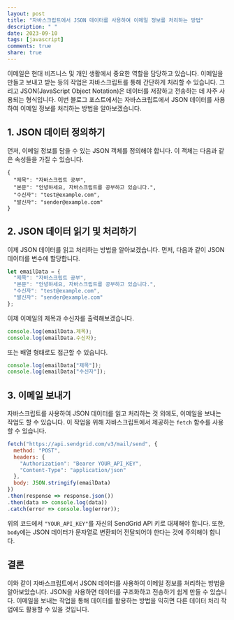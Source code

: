 ```yaml
---
layout: post
title: "자바스크립트에서 JSON 데이터를 사용하여 이메일 정보를 처리하는 방법"
description: " "
date: 2023-09-10
tags: [javascript]
comments: true
share: true
---
```


이메일은 현대 비즈니스 및 개인 생활에서 중요한 역할을 담당하고 있습니다. 이메일을 만들고 보내고 받는 등의 작업은 자바스크립트를 통해 간단하게 처리할 수 있습니다. 그리고 JSON(JavaScript Object Notation)은 데이터를 저장하고 전송하는 데 자주 사용되는 형식입니다. 이번 블로그 포스트에서는 자바스크립트에서 JSON 데이터를 사용하여 이메일 정보를 처리하는 방법을 알아보겠습니다.

## 1. JSON 데이터 정의하기

먼저, 이메일 정보를 담을 수 있는 JSON 객체를 정의해야 합니다. 이 객체는 다음과 같은 속성들을 가질 수 있습니다.
```
{
  "제목": "자바스크립트 공부",
  "본문": "안녕하세요, 자바스크립트를 공부하고 있습니다.",
  "수신자": "test@example.com",
  "발신자": "sender@example.com"
}
```

## 2. JSON 데이터 읽기 및 처리하기

이제 JSON 데이터를 읽고 처리하는 방법을 알아보겠습니다. 먼저, 다음과 같이 JSON 데이터를 변수에 할당합니다.
```javascript
let emailData = {
  "제목": "자바스크립트 공부",
  "본문": "안녕하세요, 자바스크립트를 공부하고 있습니다.",
  "수신자": "test@example.com",
  "발신자": "sender@example.com"
};
```

이제 이메일의 제목과 수신자를 출력해보겠습니다.
```javascript
console.log(emailData.제목);
console.log(emailData.수신자);
```

또는 배열 형태로도 접근할 수 있습니다.
```javascript
console.log(emailData["제목"]);
console.log(emailData["수신자"]);
```

## 3. 이메일 보내기

자바스크립트를 사용하여 JSON 데이터를 읽고 처리하는 것 외에도, 이메일을 보내는 작업도 할 수 있습니다. 이 작업을 위해 자바스크립트에서 제공하는 `fetch` 함수를 사용할 수 있습니다.
```javascript
fetch("https://api.sendgrid.com/v3/mail/send", {
  method: "POST",
  headers: {
    "Authorization": "Bearer YOUR_API_KEY",
    "Content-Type": "application/json"
  },
  body: JSON.stringify(emailData)
})
.then(response => response.json())
.then(data => console.log(data))
.catch(error => console.log(error));
```

위의 코드에서 `"YOUR_API_KEY"`를 자신의 SendGrid API 키로 대체해야 합니다. 또한, `body`에는 JSON 데이터가 문자열로 변환되어 전달되어야 한다는 것에 주의해야 합니다.

## 결론

이와 같이 자바스크립트에서 JSON 데이터를 사용하여 이메일 정보를 처리하는 방법을 알아보았습니다. JSON을 사용하면 데이터를 구조화하고 전송하기 쉽게 만들 수 있습니다. 이메일을 보내는 작업을 통해 데이터를 활용하는 방법을 익히면 다른 데이터 처리 작업에도 활용할 수 있을 것입니다.